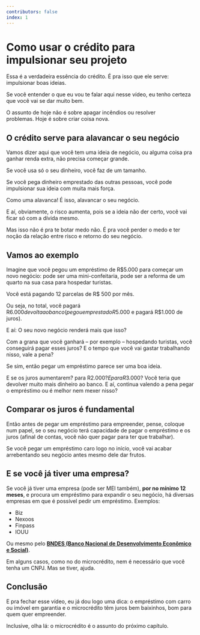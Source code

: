 ```yaml
---
contributors: false
index: 1
---
```


# Como usar o crédito para impulsionar seu projeto

Essa é a verdadeira essência do crédito. É pra isso que ele serve: impulsionar boas ideias.

Se você entender o que eu vou te falar aqui nesse vídeo, eu tenho certeza que você vai se dar muito bem.

O assunto de hoje não é sobre apagar incêndios ou resolver problemas. Hoje é sobre criar coisa nova.

## O crédito serve para alavancar o seu negócio

Vamos dizer aqui que você tem uma ideia de negócio, ou alguma coisa pra ganhar renda extra, não precisa começar grande.

Se você usa só o seu dinheiro, você faz de um tamanho.

Se você pega dinheiro emprestado das outras pessoas, você pode impulsionar sua ideia com muita mais força.

Como uma alavanca! É isso, alavancar o seu negócio.

E aí, obviamente, o risco aumenta, pois se a ideia não der certo, você vai ficar só com a dívida mesmo.

Mas isso não é pra te botar medo não. É pra você perder o medo e ter noção da relação entre risco e retorno do seu negócio.

## Vamos ao exemplo

Imagine que você pegou um empréstimo de R$5.000 para começar um novo negócio: pode ser uma mini-confeitaria, pode ser a reforma de um quarto na sua casa para hospedar turistas. 

Você está pagando 12 parcelas de R$ 500 por mês.

Ou seja, no total, você pagará R$6.000 de volta ao banco (pegou emprestado R$5.000 e pagará R$1.000 de juros).

E aí: O seu novo negócio renderá mais que isso?

Com a grana que você ganhará – por exemplo – hospedando turistas, você conseguirá pagar esses juros? E o tempo que você vai gastar trabalhando nisso, vale a pena?

Se sim, então pegar um empréstimo parece ser uma boa ideia.

E se os juros aumentarem? para R$2.000? E para R$3.000? Você teria que devolver muito mais dinheiro ao banco. E aí, continua valendo a pena pegar o empréstimo ou é melhor nem mexer nisso?

## Comparar os juros é fundamental

Então antes de pegar um empréstimo para empreender, pense, coloque num papel, se o seu negócio terá capacidade de pagar o empréstimo e os juros (afinal de contas, você não quer pagar para ter que trabalhar).

Se você pegar um empréstimo caro logo no início, você vai acabar arrebentando seu negócio antes mesmo dele dar frutos.

## E se você já tiver uma empresa?

Se você já tiver uma empresa (pode ser MEI também), **por no mínimo 12 meses**, e procura um empréstimo para expandir o seu negócio, há diversas empresas em que é possível pedir um empréstimo. Exemplos:

- Biz
- Nexoos
- Finpass
- IOUU

Ou mesmo pelo **[BNDES (Banco Nacional de Desenvolvimento Econômico e Social)](https://www.bndes.gov.br/wps/portal/site/home/financiamento/produto/bndes-credito-pequenas-empresas)**.

Em alguns casos, como no do microcrédito, nem é necessário que você tenha um CNPJ. Mas se tiver, ajuda.

## Conclusão

E pra fechar esse vídeo, eu já dou logo uma dica: o empréstimo com carro ou imóvel em garantia e o microcrédito têm juros bem baixinhos, bom para quem quer empreender.

Inclusive, olha lá: o microcrédito é o assunto do próximo capítulo.